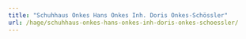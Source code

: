 ```yaml
---
title: "Schuhhaus Onkes Hans Onkes Inh. Doris Onkes-Schössler"
url: /hage/schuhhaus-onkes-hans-onkes-inh-doris-onkes-schoessler/
---
```

